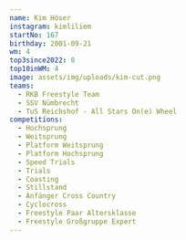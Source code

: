 ```yaml
---
name: Kim Höser
instagram: kimliliem
startNo: 167
birthday: 2001-09-21
wm: 4
top3since2022: 8
top10inWM: 4
image: assets/img/uploads/kim-cut.png
teams:
  - RKB Freestyle Team
  - SSV Nümbrecht
  - TuS Reichshof - All Stars On(e) Wheel
competitions:
  - Hochsprung
  - Weitsprung
  - Platform Weitsprung
  - Platform Hochsprung
  - Speed Trials
  - Trials
  - Coasting
  - Stillstand
  - Anfänger Cross Country
  - Cyclocross
  - Freestyle Paar Altersklasse
  - Freestyle Großgruppe Expert
---
```

